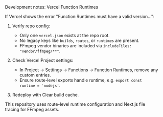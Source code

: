 Development notes: Vercel Function Runtimes

If Vercel shows the error "Function Runtimes must have a valid version…":

1. Verify repo config:

   - Only one `vercel.json` exists at the repo root.
   - No legacy keys like `builds`, `routes`, or `runtimes` are present.
   - FFmpeg vendor binaries are included via `includeFiles: "vendor/ffmpeg/**"`.

2. Check Vercel Project settings:

   - In Project → Settings → Functions → Function Runtimes, remove any custom entries.
   - Ensure route-level exports handle runtime, e.g. `export const runtime = 'nodejs'`.

3. Redeploy with Clear build cache.

This repository uses route-level runtime configuration and Next.js file tracing for FFmpeg assets.
